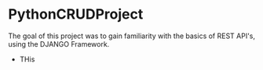# PythonCRUDProject
The goal of this project was to gain familiarity with the basics of REST API's, using the DJANGO Framework. 
* THis 
